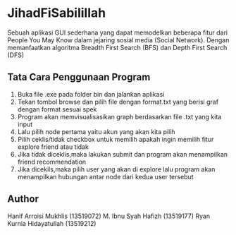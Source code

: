 # JihadFiSabilillah
Sebuah aplikasi GUI sederhana yang dapat memodelkan beberapa fitur dari People You May Know dalam jejaring sosial media (Social Network). Dengan memanfaatkan algoritma Breadth First Search (BFS) dan Depth First Search (DFS)

## Tata Cara Penggunaan Program
1. Buka file .exe pada folder bin dan jalankan aplikasi
2. Tekan tombol browse dan pilih file dengan format.txt yang berisi graf dengan format sesuai spek
3. Program akan memvisualisasikan graph berdasarkan file .txt yang kita input
4. Lalu pilih node pertama yaitu akun yang akan kita pilih
5. Pilih ceklis/tidak checkbox untuk memilih apakah ingin memilih fitur explore friend atau tidak
6. Jika tidak diceklis,maka lakukan submit dan program akan menampilkan friend recommendation
7. Jika dicekils,maka pilih user yang akan di explore lalu program akan menampilkan hubungan antar node dari kedua user tersebut

## Author
Hanif Arroisi Mukhlis (13519072)
M. Ibnu Syah Hafizh (13519177)
Ryan Kurnia Hidayatullah (13519212)

